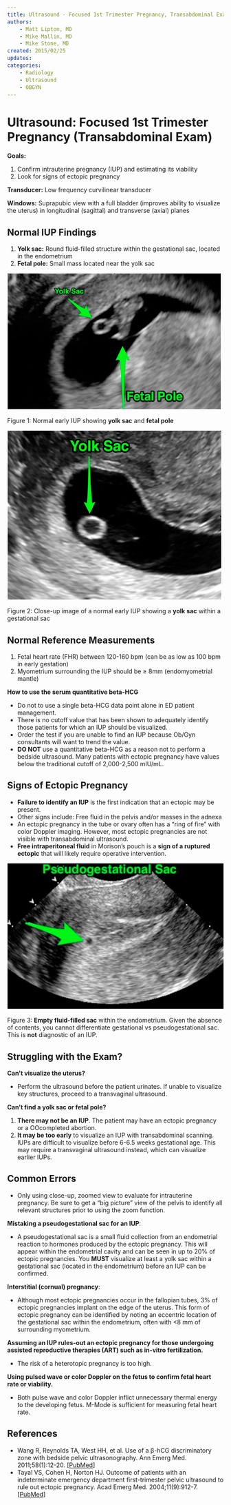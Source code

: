 ```yaml
---
title: Ultrasound - Focused 1st Trimester Pregnancy, Transabdominal Exam
authors:
    - Matt Lipton, MD
    - Mike Mallin, MD
    - Mike Stone, MD
created: 2015/02/25
updates:
categories:
    - Radiology
    - Ultrasound
    - OBGYN
---
```


# Ultrasound: Focused 1st Trimester Pregnancy (Transabdominal Exam)

**Goals:**

1. Confirm intrauterine pregnancy (IUP) and estimating its viability
2. Look for signs of ectopic pregnancy

**Transducer:** Low frequency curvilinear transducer

**Windows:** Suprapubic view with a full bladder (improves ability to visualize the uterus) in longitudinal (sagittal) and transverse (axial) planes

## Normal IUP Findings

1. **Yolk sac:** Round fluid-filled structure within the gestational sac, located in the endometrium
2. **Fetal pole:** Small mass located near the yolk sac

![Normal early IUP showing yolk sac and fetal pole](media/first-trimester-ultrasound_image-1.png)

Figure 1: Normal early IUP showing **yolk sac** and **fetal pole**

![Close-up image of a normal early IUP showing a yolk sac within a gestational sac](media/first-trimester-ultrasound_image-2.png)

Figure 2: Close-up image of a normal early IUP showing a **yolk sac** within a gestational sac

## Normal Reference Measurements

1. Fetal heart rate (FHR) between 120-160 bpm (can be as low as 100 bpm in early gestation)
2. Myometrium surrounding the IUP should be &ge; 8mm (endomyometrial mantle)

**How to use the serum quantitative beta-HCG**

- Do not to use a single beta-HCG data point alone in ED patient management.
- There is no cutoff value that has been shown to adequately identify those patients for which an IUP should be visualized.
- Order the test if you are unable to find an IUP because Ob/Gyn consultants will want to trend the value. 
- **DO NOT** use a quantitative beta-HCG as a reason not to perform a bedside ultrasound. Many patients with ectopic pregnancy have values below the traditional cutoff of 2,000-2,500 mIU/mL.

## Signs of Ectopic Pregnancy

- **Failure to identify an IUP** is the first indication that an ectopic may be present.
- Other signs include: Free fluid in the pelvis and/or masses in the adnexa
- An ectopic pregnancy in the tube or ovary often has a “ring of fire” with color Doppler imaging. However, most ectopic pregnancies are not visible with transabdominal ultrasound.
- **Free intraperitoneal fluid** in Morison’s pouch is a **sign of a ruptured ectopic** that will likely require operative intervention.

![Empty fluid-filled sac within the endometrium. Given the absence of contents, you cannot differentiate gestational vs pseudogestational sac. This is not diagnostic of an IUP](media/first-trimester-ultrasound_image-3.png)

Figure 3: **Empty fluid-filled sac** within the endometrium. Given the absence of contents, you cannot differentiate gestational vs pseudogestational sac. This is **not** diagnostic of an IUP.

## Struggling with the Exam?

**Can’t visualize the uterus?**

- Perform the ultrasound before the patient urinates. If unable to visualize key structures, proceed to a transvaginal ultrasound.

**Can’t find a yolk sac or fetal pole?**

1. **There may not be an IUP**. The patient may have an ectopic pregnancy or a OOcompleted abortion.
2. **It may be too early** to visualize an IUP with transabdominal scanning. IUPs are difficult to visualize before 6-6.5 weeks gestational age. This may require a transvaginal ultrasound instead, which can visualize earlier IUPs.

## Common Errors

- Only using close-up, zoomed view to evaluate for intrauterine pregnancy. Be sure to get a “big picture” view of the pelvis to identify all relevant structures prior to using the zoom function.

**Mistaking a pseudogestational sac for an IUP**: 

- A pseudogestational sac is a small fluid collection from an endometrial reaction to hormones produced by the ectopic pregnancy. This will appear within the endometrial cavity and can be seen in up to 20% of ectopic pregnancies. You **MUST** visualize at least a yolk sac within a gestational sac (located in the endometrium) before an IUP can be confirmed.

**Interstitial (cornual) pregnancy**: 

- Although most ectopic pregnancies occur in the fallopian tubes, 3% of ectopic pregnancies implant on the edge of the uterus. This form of ectopic pregnancy can be identified by noting an eccentric location of the gestational sac within the endometrium, often with &lt;8 mm of surrounding myometrium.

**Assuming an IUP rules-out an ectopic pregnancy for those undergoing assisted reproductive therapies (ART) such as in-vitro fertilization.** 

- The risk of a heterotopic pregnancy is too high.

**Using pulsed wave or color Doppler on the fetus to confirm fetal heart rate or viability.** 

- Both pulse wave and color Doppler inflict unnecessary thermal energy to the developing fetus. M-Mode is sufficient for measuring fetal heart rate.

## References

- Wang R, Reynolds TA, West HH, et al. Use of a β-hCG discriminatory zone with bedside pelvic ultrasonography. Ann Emerg Med. 2011;58(1):12-20. [[PubMed](http://www.ncbi.nlm.nih.gov/pubmed/?term=Use+of+a+%CE%B2-hCG+discriminatory+zone+with+bedside+pelvic+ultrasonography.)]
- Tayal VS, Cohen H, Norton HJ. Outcome of patients with an indeterminate emergency department first-trimester pelvic ultrasound to rule out ectopic pregnancy. Acad Emerg Med. 2004;11(9):912-7. [[PubMed](http://www.ncbi.nlm.nih.gov/pubmed/15347539)]
